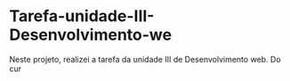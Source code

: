 # Tarefa-unidade-III-Desenvolvimento-we
Neste projeto, realizei a tarefa da unidade III de Desenvolvimento web. Do cur
